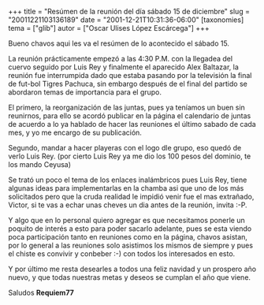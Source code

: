 +++
title = "Resúmen de la reunión del día sábado 15 de diciembre"
slug = "20011221103136189"
date = "2001-12-21T10:31:36-06:00"
[taxonomies]
tema = ["glib"]
autor = ["Oscar Ulises López Escárcega"]
+++

Bueno chavos aqui les va el resúmen de lo acontecido el sábado 15.

<!-- more -->
La reunión prácticamente empezó a las 4:30 P.M. con la llegadea del
cuervo seguido por Luis Rey y finalmente el aparecido Alex Baltazar, la
reunión fue interrumpida dado que estaba pasando por la televisión la
final de fut-bol Tigres Pachuca, sin embargo después de el final del
partido se abordaron temas de importancia para el grupo.

El primero, la reorganización de las juntas, pues ya teníamos un buen
sin reunirnos, para ello se acordó publicar en la página el calendario
de juntas de acuerdo a lo ya hablado de hacer las reuniones el último
sabado de cada mes, y yo me encargo de su publicación.

Segundo, mandar a hacer playeras con el logo dle grupo, eso quedó de
verlo Luis Rey. (por cierto Luis Rey ya me dio los 100 pesos del
dominio, te los mando Ceyusa)

Se trató un poco el tema de los enlaces inalámbricos pues Luis Rey,
tiene algunas ideas para implementarlas en la chamba asi que uno de los
más solicitados pero que la cruda realidad le impidió venir fue el mas
extrañado, Victor, si te vas a echar unas cheves un dia antes de la
reunión, invita :-P.

Y algo que en lo personal quiero agregar es que necesitamos ponerle un
poquito de interés a esto para poder sacarlo adelante, pues se esta
viendo poca participación tanto en reuniones como en la página, chavos
asistan, por lo general a las reuniones solo asistimos los mismos de
siempre y pues el chiste es convivir y conbeber :-) con todos los
interesados en esto.

Y por último me resta desearles a todos una feliz navidad y un prospero
año nuevo, y que todas nuestras metas y deseos se cumplan el año que
viene.

Saludos
**Requiem77**
